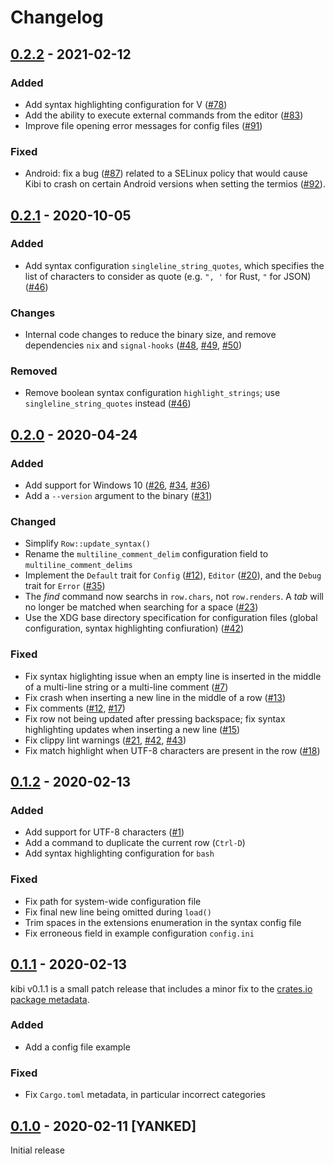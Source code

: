 # Changelog

## [0.2.2] - 2021-02-12

### Added
- Add syntax highlighting configuration for V ([#78](https://github.com/ilai-deutel/kibi/pull/78))
- Add the ability to execute external commands from the editor ([#83](https://github.com/ilai-deutel/kibi/pull/83))
- Improve file opening error messages for config files ([#91](https://github.com/ilai-deutel/kibi/pull/91))

### Fixed
- Android: fix a bug ([#87](https://github.com/ilai-deutel/kibi/issues/87)) related to a SELinux policy that would cause
  Kibi to crash on certain Android versions when setting the termios
  ([#92](https://github.com/ilai-deutel/kibi/pull/92)). 

## [0.2.1] - 2020-10-05

### Added

- Add syntax configuration `singleline_string_quotes`, which specifies the list
  of characters to consider as quote (e.g. `", '` for Rust, `"` for JSON) ([#46](https://github.com/ilai-deutel/kibi/pull/46))

### Changes

- Internal code changes to reduce the binary size, and remove dependencies `nix`
  and `signal-hooks` ([#48](https://github.com/ilai-deutel/kibi/pull/48),
  [#49](https://github.com/ilai-deutel/kibi/pull/49), [#50](https://github.com/ilai-deutel/kibi/pull/50))

### Removed

- Remove boolean syntax configuration `highlight_strings`; use
  `singleline_string_quotes` instead ([#46](https://github.com/ilai-deutel/kibi/pull/46))

## [0.2.0] - 2020-04-24

### Added

- Add support for Windows 10
  ([#26](https://github.com/ilai-deutel/kibi/issues/26),
  [#34](https://github.com/ilai-deutel/kibi/issues/34), [#36](https://github.com/ilai-deutel/kibi/issues/36))
- Add a `--version` argument to the binary ([#31](https://github.com/ilai-deutel/kibi/pull/31))

### Changed

- Simplify `Row::update_syntax()`
- Rename the `multiline_comment_delim` configuration field to `multiline_comment_delims`
- Implement the `Default` trait for `Config`
  ([#12](https://github.com/ilai-deutel/kibi/issues/12)), `Editor`
  ([#20](https://github.com/ilai-deutel/kibi/issues/20)), and the `Debug` trait
  for `Error` ([#35](https://github.com/ilai-deutel/kibi/issues/35))
- The _find_ command now searchs in `row.chars`, not `row.renders`. A _tab_ will
  no longer be matched when searching for a space
  ([#23](https://github.com/ilai-deutel/kibi/issues/23))
- Use the XDG base directory specification for configuration files
  (global configuration, syntax highlighting confiuration) ([#42](https://github.com/ilai-deutel/kibi/issues/42))

### Fixed

- Fix syntax higlighting issue when an empty line is inserted in the middle of a
  multi-line string or a multi-line comment ([#7](https://github.com/ilai-deutel/kibi/issues/7))
- Fix crash when inserting a new line in the middle of a row ([#13](https://github.com/ilai-deutel/kibi/issues/13))
- Fix comments ([#12](https://github.com/ilai-deutel/kibi/issues/12), [#17](https://github.com/ilai-deutel/kibi/issues/17))
- Fix row not being updated after pressing backspace; fix syntax highlighting
  updates when inserting a new line ([#15](https://github.com/ilai-deutel/kibi/issues/15))
- Fix clippy lint warnings
  ([#21](https://github.com/ilai-deutel/kibi/issues/21),
  [#42](https://github.com/ilai-deutel/kibi/issues/42), [#43](https://github.com/ilai-deutel/kibi/issues/43))
- Fix match highlight when UTF-8 characters are present in the row ([#18](https://github.com/ilai-deutel/kibi/issues/18))

## [0.1.2] - 2020-02-13

### Added

- Add support for UTF-8 characters ([#1](https://github.com/ilai-deutel/kibi/issues/1))
- Add a command to duplicate the current row (`Ctrl-D`)
- Add syntax highlighting configuration for `bash`

### Fixed

- Fix path for system-wide configuration file
- Fix final new line being omitted during `load()`
- Trim spaces in the extensions enumeration in the syntax config file
- Fix erroneous field in example configuration `config.ini`

## [0.1.1] - 2020-02-13

kibi v0.1.1 is a small patch release that includes a minor fix to the
[crates.io package metadata](https://crates.io/crates/kibi).

### Added

- Add a config file example

### Fixed

- Fix `Cargo.toml` metadata, in particular incorrect categories

## [0.1.0] - 2020-02-11 [YANKED]

Initial release

[Next release]: https://github.com/ilai-deutel/kibi/compare/v0.2.2...HEAD
[0.2.2]: https://github.com/ilai-deutel/kibi/releases/tag/v0.2.2
[0.2.1]: https://github.com/ilai-deutel/kibi/releases/tag/v0.2.1
[0.2.0]: https://github.com/ilai-deutel/kibi/releases/tag/v0.2.0
[0.1.2]: https://github.com/ilai-deutel/kibi/releases/tag/v0.1.2
[0.1.1]: https://github.com/ilai-deutel/kibi/releases/tag/v0.1.1
[0.1.0]: https://github.com/ilai-deutel/kibi/releases/tag/v0.1.0
